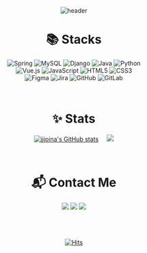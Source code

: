 <div align="center">

![header](https://capsule-render.vercel.app/api?type=waving&color=0:00c9ff,100:86fde8&fontColor=ffffff&height=250&section=header&text=Inhwa%20Cho&fontSize=90)

<!-- 문구 추가하기 -->


# 📚 Stacks
<!--
https://img.shields.io/badge/<텍스트>-<색>?logo=<로고>
로고와 색은 하기 참고
https://simpleicons.org/
-->
![Spring](https://img.shields.io/badge/spring-%236DB33F.svg?style=for-the-badge&logo=spring&logoColor=white)
![MySQL](https://img.shields.io/badge/mysql-%2300f.svg?style=for-the-badge&logo=mysql&logoColor=white)
![Django](https://img.shields.io/badge/django-%23092E20.svg?style=for-the-badge&logo=django&logoColor=white)
![Java](https://img.shields.io/badge/java-%23ED8B00.svg?style=for-the-badge&logo=openjdk&logoColor=white)
![Python](https://img.shields.io/badge/python-3670A0?style=for-the-badge&logo=python&logoColor=ffdd54)
<br>
![Vue.js](https://img.shields.io/badge/vuejs-%2335495e.svg?style=for-the-badge&logo=vuedotjs&logoColor=%234FC08D)
![JavaScript](https://img.shields.io/badge/javascript-%23323330.svg?style=for-the-badge&logo=javascript&logoColor=%23F7DF1E)
![HTML5](https://img.shields.io/badge/html5-%23E34F26.svg?style=for-the-badge&logo=html5&logoColor=white)
![CSS3](https://img.shields.io/badge/css3-%231572B6.svg?style=for-the-badge&logo=css3&logoColor=white)
<br>
![Figma](https://img.shields.io/badge/figma-%23F24E1E.svg?style=for-the-badge&logo=figma&logoColor=white)
![Jira](https://img.shields.io/badge/jira-%230A0FFF.svg?style=for-the-badge&logo=jira&logoColor=white)
![GitHub](https://img.shields.io/badge/github-%23121011.svg?style=for-the-badge&logo=github&logoColor=white)
![GitLab](https://img.shields.io/badge/gitlab-%23181717.svg?style=for-the-badge&logo=gitlab&logoColor=white)

<!--
## Stacks
![Markdown](https://img.shields.io/badge/markdown-%23000000.svg?style=for-the-badge&logo=markdown&logoColor=white)
![Ubuntu](https://img.shields.io/badge/Ubuntu-E95420?style=for-the-badge&logo=ubuntu&logoColor=white)
![Notion](https://img.shields.io/badge/Notion-%23000000.svg?style=for-the-badge&logo=notion&logoColor=white)
![Postman](https://img.shields.io/badge/Postman-FF6C37?style=for-the-badge&logo=postman&logoColor=white)
![JWT](https://img.shields.io/badge/JWT-black?style=for-the-badge&logo=JSON%20web%20tokens)
![AWS](https://img.shields.io/badge/AWS-%23FF9900.svg?style=for-the-badge&logo=amazon-aws&logoColor=white)
![Docker](https://img.shields.io/badge/docker-%230db7ed.svg?style=for-the-badge&logo=docker&logoColor=white)
![Swagger](https://img.shields.io/badge/-Swagger-%23Clojure?style=for-the-badge&logo=swagger&logoColor=white)
![Jenkins](https://img.shields.io/badge/jenkins-%232C5263.svg?style=for-the-badge&logo=jenkins&logoColor=white)

![footer](https://capsule-render.vercel.app/api?type=waving&color=0:00c9ff,100:86fde8&fontColor=ffffff&height=150&section=footer)
-->

<br>

# ✨ Stats
[![jjjoina's GitHub stats](https://github-readme-stats.vercel.app/api?username=jjjoina&show_icons=true&theme=shadow_green)](https://github.com/jjjoina)
&nbsp;&nbsp;&nbsp;
<img src="http://mazassumnida.wtf/api/v2/generate_badge?boj=ihnhwa8362">
<br><br><br>

# 📬 Contact Me
<!--
https://img.shields.io/badge/<텍스트>-<색>?logo=<로고>
로고와 색은 하기 참고
https://simpleicons.org/
-->
<a href="https://velog.io/@jjjoina/posts"><img src="https://img.shields.io/badge/Tech%20Blog-20C997?style=flat-square&logo=Velog&logoColor=white"></a>
<img src="https://img.shields.io/badge/ihnhwa8362@naver.com-03C75A?style=flat-square&logo=Naver&logoColor=white">
<a href="https://www.instagram.com/jjjoina"><img src="https://img.shields.io/badge/Instagram-E4405F?style=flat-square&logo=Instagram&logoColor=white"></a>
<br><br><br><br>

[![Hits](https://hits.seeyoufarm.com/api/count/incr/badge.svg?url=https%3A%2F%2Fgithub.com%2Fjjjoina&count_bg=%2377DD77&title_bg=%23555555&icon=iconify.svg&icon_color=%23E7E7E7&title=hits&edge_flat=false)](https://hits.seeyoufarm.com)

</div>

<!--
**jjjoina/jjjoina** is a ✨ _special_ ✨ repository because its `README.md` (this file) appears on your GitHub profile.

Here are some ideas to get you started:

- 🔭 I’m currently working on ...
- 🌱 I’m currently learning ...
- 👯 I’m looking to collaborate on ...
- 🤔 I’m looking for help with ...
- 💬 Ask me about ...
- 📫 How to reach me: ...
- 😄 Pronouns: ...
- ⚡ Fun fact: ...
-->

